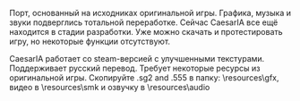 Порт, основанный на исходниках оригинальной игры. Графика, музыка и звуки подверглись тотальной переработке. Сейчас CaesarIA все ещё находится в стадии разработки. Уже можно скачать и протестировать игру, но некоторые функции отсутствуют. 

CaesarIA работает со steam-версией с улучшенными текстурами. Поддерживает русский перевод. Требует некоторые ресурсы из оригинальной игры. Скопируйте .sg2 and .555 в папку: <game directory>\resources\gfx, видео в <game directory>\resources\smk и озвучку в <game directory>\resources\audio
